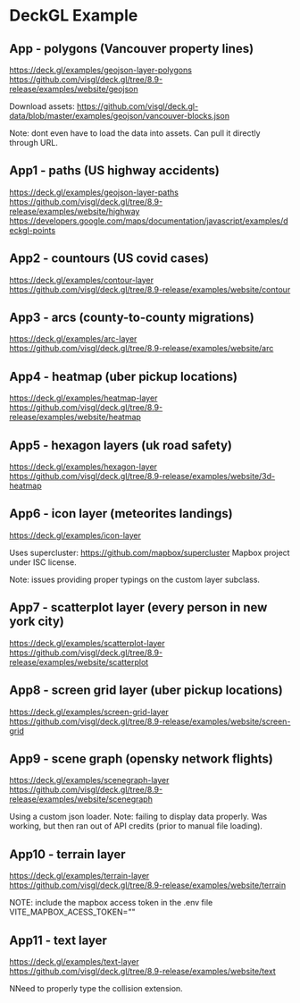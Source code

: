 # DeckGL Example

## App - polygons (Vancouver property lines)

https://deck.gl/examples/geojson-layer-polygons
https://github.com/visgl/deck.gl/tree/8.9-release/examples/website/geojson

Download assets:
https://github.com/visgl/deck.gl-data/blob/master/examples/geojson/vancouver-blocks.json

Note: dont even have to load the data into assets.
Can pull it directly through URL.

## App1 - paths (US highway accidents)

https://deck.gl/examples/geojson-layer-paths
https://github.com/visgl/deck.gl/tree/8.9-release/examples/website/highway
https://developers.google.com/maps/documentation/javascript/examples/deckgl-points

## App2 - countours (US covid cases)

https://deck.gl/examples/contour-layer
https://github.com/visgl/deck.gl/tree/8.9-release/examples/website/contour

## App3 - arcs (county-to-county migrations)

https://deck.gl/examples/arc-layer
https://github.com/visgl/deck.gl/tree/8.9-release/examples/website/arc

## App4 - heatmap (uber pickup locations)

https://deck.gl/examples/heatmap-layer
https://github.com/visgl/deck.gl/tree/8.9-release/examples/website/heatmap

## App5 - hexagon layers (uk road safety)

https://deck.gl/examples/hexagon-layer
https://github.com/visgl/deck.gl/tree/8.9-release/examples/website/3d-heatmap

## App6 - icon layer (meteorites landings)

https://deck.gl/examples/icon-layer

Uses supercluster: https://github.com/mapbox/supercluster
Mapbox project under ISC license.

Note: issues providing proper typings on the custom layer subclass.


## App7 - scatterplot layer (every person in new york city)

https://deck.gl/examples/scatterplot-layer
https://github.com/visgl/deck.gl/tree/8.9-release/examples/website/scatterplot


## App8 - screen grid layer (uber pickup locations)

https://deck.gl/examples/screen-grid-layer
https://github.com/visgl/deck.gl/tree/8.9-release/examples/website/screen-grid

## App9 - scene graph (opensky network flights)

https://deck.gl/examples/scenegraph-layer
https://github.com/visgl/deck.gl/tree/8.9-release/examples/website/scenegraph

Using a custom json loader.
Note: failing to display data properly.
Was working, but then ran out of API credits (prior to manual file loading).

## App10 - terrain layer

https://deck.gl/examples/terrain-layer
https://github.com/visgl/deck.gl/tree/8.9-release/examples/website/terrain

NOTE: include the mapbox access token in the .env file
VITE_MAPBOX_ACESS_TOKEN=""

## App11 - text layer

https://deck.gl/examples/text-layer
https://github.com/visgl/deck.gl/tree/8.9-release/examples/website/text

NNeed to properly type the collision extension.